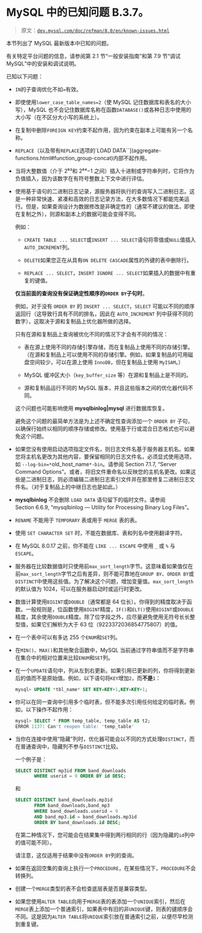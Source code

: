 # MySQL 中的已知问题 B.3.7。

> 原文：[`dev.mysql.com/doc/refman/8.0/en/known-issues.html`](https://dev.mysql.com/doc/refman/8.0/en/known-issues.html)

本节列出了 MySQL 最新版本中已知的问题。

有关特定平台问题的信息，请参阅第 2.1 节“一般安装指南”和第 7.9 节“调试 MySQL”中的安装和调试说明。

已知以下问题：

+   `IN`的子查询优化不如`=`有效。

+   即使使用`lower_case_table_names=2`（使 MySQL 记住数据库和表名的大小写），MySQL 也不会记住数据库名称在函数`DATABASE()`或各种日志中使用的大小写（在不区分大小写的系统上）。

+   在复制中删除`FOREIGN KEY`约束不起作用，因为约束在副本上可能有另一个名称。

+   `REPLACE`（以及带有`REPLACE`选项的`LOAD DATA``](aggregate-functions.html#function_group-concat)内部不起作用。

+   当将大整数值（介于 2⁶³和 2⁶⁴−1 之间）插入十进制或字符串列时，它将作为负值插入，因为该数字在有符号整数上下文中进行评估。

+   使用基于语句的二进制日志记录，源服务器将执行的查询写入二进制日志。这是一种非常快速、紧凑和高效的日志记录方法，在大多数情况下都能完美运行。但是，如果查询设计为数据修改是非确定性的（通常不建议的做法，即使在复制之外），则源和副本上的数据可能会变得不同。

    例如：

    +   `CREATE TABLE ... SELECT`或`INSERT ... SELECT`语句将零值或`NULL`值插入`AUTO_INCREMENT`列。

    +   `DELETE`如果您正在从具有`ON DELETE CASCADE`属性的外键的表中删除行。

    +   `REPLACE ... SELECT`，`INSERT IGNORE ... SELECT`如果插入的数据中有重复的键值。

    **仅当前面的查询没有保证确定性顺序的`ORDER BY`子句时**。

    例如，对于没有 `ORDER BY` 的 `INSERT ... SELECT`，`SELECT` 可能以不同的顺序返回行（这导致行具有不同的排名，因此在 `AUTO_INCREMENT` 列中获得不同的数字），这取决于源和复制品上优化器所做的选择。

    只有在源和复制品上查询被优化不同的情况下才会有不同的情况：

    +   表在源上使用不同的存储引擎存储，而在复制品上使用不同的存储引擎。 （在源和复制品上可以使用不同的存储引擎。例如，如果复制品的可用磁盘空间较少，可以在源上使用 `InnoDB`，但在复制品上使用 `MyISAM`。）

    +   MySQL 缓冲区大小（`key_buffer_size` 等）在源和复制品上是不同的。

    +   源和复制品运行不同的 MySQL 版本，并且这些版本之间的优化器代码不同。

    这个问题也可能影响使用 **mysqlbinlog|mysql** 进行数据库恢复。

    避免这个问题的最简单方法是为上述不确定性查询添加一个 `ORDER BY` 子句，以确保行始终以相同的顺序存储或修改。使用基于行或混合日志格式也可以避免这个问题。

+   如果您没有使用启动选项指定文件名，则日志文件名基于服务器主机名。如果您将主机名更改为其他内容，要保留相同的日志文件名，必须显式使用选项，如 `--log-bin=*`old_host_name`*-bin`。请参阅 Section 7.1.7, “Server Command Options”。或者，将旧文件重命名以反映您的主机名更改。如果这些是二进制日志，则必须编辑二进制日志索引文件并在那里修复二进制日志文件名。（对于复制品上的中继日志也是如此。）

+   **mysqlbinlog** 不会删除 `LOAD DATA` 语句留下的临时文件。请参阅 Section 6.6.9, “mysqlbinlog — Utility for Processing Binary Log Files”。

+   `RENAME` 不能用于 `TEMPORARY` 表或用于 `MERGE` 表的表。

+   使用 `SET CHARACTER SET` 时，不能在数据库、表和列名中使用翻译字符。

+   在 MySQL 8.0.17 之前，你不能在 `LIKE ... ESCAPE` 中使用 `_` 或 `%` 与 `ESCAPE`。

+   服务器在比较数据值时只使用前`max_sort_length`字节。这意味着如果值仅在前`max_sort_length`字节之后有差异，则不能可靠地在`GROUP BY`、`ORDER BY`或`DISTINCT`中使用这些值。为了解决这个问题，增加变量值。`max_sort_length`的默认值为 1024，可以在服务器启动时或运行时更改。

+   数值计算使用`BIGINT`或`DOUBLE`（通常都是 64 位长）。你得到的精度取决于函数。一般规则是，位函数使用`BIGINT`精度，`IF()`和`ELT()`使用`BIGINT`或`DOUBLE`精度，其余使用`DOUBLE`精度。除了位字段之外，应尽量避免使用无符号长长整型值，如果它们解析为大于 63 位（9223372036854775807）的值。

+   在一个表中可以有多达 255 个`ENUM`和`SET`列。

+   在`MIN()`、`MAX()`和其他聚合函数中，MySQL 当前通过字符串值而不是字符串在集合中的相对位置来比较`ENUM`和`SET`列。

+   在一个`UPDATE`语句中，列从左到右更新。如果引用已更新的列，你将得到更新后的值而不是原始值。例如，以下语句将`KEY`增加`2`，而**不是**`1`：

    ```sql
    mysql> UPDATE *tbl_name* SET KEY=KEY+1,KEY=KEY+1;
    ```

+   你可以在同一查询中引用多个临时表，但不能多次引用任何给定的临时表。例如，以下操作不起作用：

    ```sql
    mysql> SELECT * FROM temp_table, temp_table AS t2;
    ERROR 1137: Can't reopen table: 'temp_table'
    ```

+   当你在连接中使用“隐藏”列时，优化器可能会以不同的方式处理`DISTINCT`，而在普通查询中，隐藏列不参与`DISTINCT`比较。

    一个例子是：

    ```sql
    SELECT DISTINCT mp3id FROM band_downloads
           WHERE userid = 9 ORDER BY id DESC;
    ```

    和

    ```sql
    SELECT DISTINCT band_downloads.mp3id
           FROM band_downloads,band_mp3
           WHERE band_downloads.userid = 9
           AND band_mp3.id = band_downloads.mp3id
           ORDER BY band_downloads.id DESC;
    ```

    在第二种情况下，您可能会在结果集中得到两行相同的行（因为隐藏的`id`列中的值可能不同）。

    请注意，这仅适用于结果中没有`ORDER BY`列的查询。

+   如果在返回空集的查询上执行一个`PROCEDURE`，在某些情况下，`PROCEDURE`不会转换列。

+   创建一个`MERGE`类型的表不会检查底层表是否是兼容类型。

+   如果您使用`ALTER TABLE`向用于`MERGE`表的表添加一个`UNIQUE`索引，然后在`MERGE`表上添加一个普通索引，如果表中有旧的非`UNIQUE`键，则表的键顺序会不同。这是因为`ALTER TABLE`将`UNIQUE`索引放在普通索引之前，以便尽早检测到重复键。
